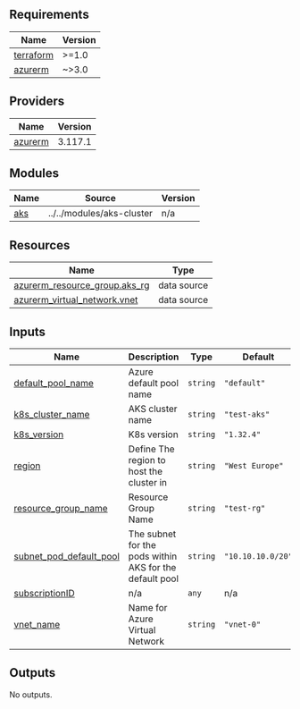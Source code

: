 <!-- BEGIN_TF_DOCS -->
## Requirements

| Name | Version |
|------|---------|
| <a name="requirement_terraform"></a> [terraform](#requirement\_terraform) | >=1.0 |
| <a name="requirement_azurerm"></a> [azurerm](#requirement\_azurerm) | ~>3.0 |

## Providers

| Name | Version |
|------|---------|
| <a name="provider_azurerm"></a> [azurerm](#provider\_azurerm) | 3.117.1 |

## Modules

| Name | Source | Version |
|------|--------|---------|
| <a name="module_aks"></a> [aks](#module\_aks) | ../../modules/aks-cluster | n/a |

## Resources

| Name | Type |
|------|------|
| [azurerm_resource_group.aks_rg](https://registry.terraform.io/providers/hashicorp/azurerm/latest/docs/data-sources/resource_group) | data source |
| [azurerm_virtual_network.vnet](https://registry.terraform.io/providers/hashicorp/azurerm/latest/docs/data-sources/virtual_network) | data source |

## Inputs

| Name | Description | Type | Default | Required |
|------|-------------|------|---------|:--------:|
| <a name="input_default_pool_name"></a> [default\_pool\_name](#input\_default\_pool\_name) | Azure default pool name | `string` | `"default"` | no |
| <a name="input_k8s_cluster_name"></a> [k8s\_cluster\_name](#input\_k8s\_cluster\_name) | AKS cluster name | `string` | `"test-aks"` | no |
| <a name="input_k8s_version"></a> [k8s\_version](#input\_k8s\_version) | K8s version | `string` | `"1.32.4"` | no |
| <a name="input_region"></a> [region](#input\_region) | Define The region to host the cluster in | `string` | `"West Europe"` | no |
| <a name="input_resource_group_name"></a> [resource\_group\_name](#input\_resource\_group\_name) | Resource Group Name | `string` | `"test-rg"` | no |
| <a name="input_subnet_pod_default_pool"></a> [subnet\_pod\_default\_pool](#input\_subnet\_pod\_default\_pool) | The subnet for the pods within AKS for the default pool | `string` | `"10.10.10.0/20"` | no |
| <a name="input_subscriptionID"></a> [subscriptionID](#input\_subscriptionID) | n/a | `any` | n/a | yes |
| <a name="input_vnet_name"></a> [vnet\_name](#input\_vnet\_name) | Name for Azure Virtual Network | `string` | `"vnet-0"` | no |

## Outputs

No outputs.
<!-- END_TF_DOCS -->